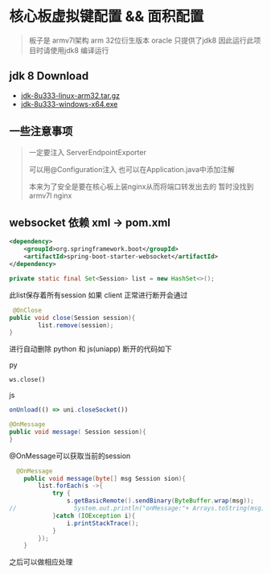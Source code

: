 # 核心板虚拟键配置 && 面积配置


>板子是  armv7l架构 arm 32位衍生版本 oracle 只提供了jdk8 因此运行此项目时请使用jdk8 编译运行

## jdk 8 Download
- <a href="https://rovmaker.oss-cn-shanghai.aliyuncs.com/public/jdk-8u333-linux-arm32.tar.gz"> jdk-8u333-linux-arm32.tar.gz </a>
- <a href="https://rovmaker.oss-cn-shanghai.aliyuncs.com/public/jdk-8u333-windows-x64.exe"> jdk-8u333-windows-x64.exe </a>

## 一些注意事项
> 一定要注入 ServerEndpointExporter
>
> 可以用@Configuration注入 也可以在Application.java中添加注解
>
> 本来为了安全是要在核心板上装nginx从而将端口转发出去的 暂时没找到 armv7l  nginx

## websocket 依赖 xml -> pom.xml

```xml
<dependency>
    <groupId>org.springframework.boot</groupId>
    <artifactId>spring-boot-starter-websocket</artifactId>
</dependency>
```
>
> 
```java
private static final Set<Session> list = new HashSet<>();
```
此list保存着所有session 如果 client 正常进行断开会通过
```java
 @OnClose
public void close(Session session){
        list.remove(session);
}
```
进行自动删除
python 和 js(uniapp) 断开的代码如下

py
```python
ws.close()
```

js
```js
onUnload(() => uni.closeSocket())
```

```java
@OnMessage
public void message( Session session){
}
```

@OnMessage可以获取当前的session 
```java
  @OnMessage
    public void message(byte[] msg Session sion){
        list.forEach(s ->{
            try {
                s.getBasicRemote().sendBinary(ByteBuffer.wrap(msg));
//                System.out.println("onMessage:"+ Arrays.toString(msg));
            }catch (IOException i){
                i.printStackTrace();
            }
        });
    }
```
之后可以做相应处理

